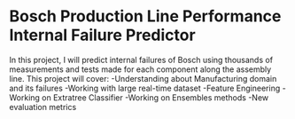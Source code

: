 # Bosch Production Line Performance Internal Failure Predictor
In this project, I will predict internal failures of Bosch using thousands of measurements and tests made for each component along the assembly line.
This project will cover: 
 -Understanding about Manufacturing domain and its failures
 -Working with large real-time dataset
 -Feature Engineering
 -Working on Extratree Classifier
 -Working on Ensembles methods
 -New evaluation metrics
